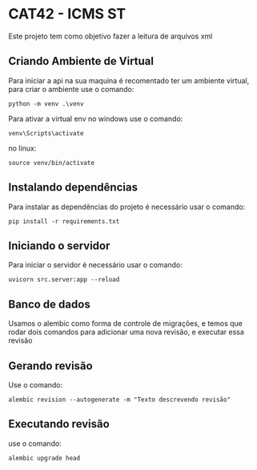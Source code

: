 # CAT42 - ICMS ST

Este projeto tem como objetivo fazer a leitura de arquivos xml

## Criando Ambiente de Virtual

Para iniciar a api na sua maquina é recomentado ter um ambiente virtual, para criar o ambiente use o comando:

`python -m venv .\venv`

Para ativar a virtual env no windows use o comando:

`venv\Scripts\activate`

no linux:

`source venv/bin/activate`

## Instalando dependências

Para instalar as dependências do projeto é necessário usar o comando:

`pip install -r requirements.txt`

## Iniciando o servidor

Para iniciar o servidor é necessário usar o comando:

`uvicorn src.server:app --reload`

## Banco de dados

Usamos o alembic como forma de controle de migrações, e temos que rodar dois comandos para adicionar uma nova revisão, e executar essa revisão

## Gerando revisão

Use o comando:

`alembic revision --autogenerate -m "Texto descrevendo revisão"`

## Executando revisão

use o comando:

`alembic upgrade head`

